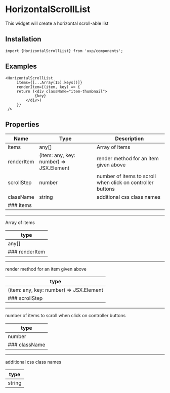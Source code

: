 # HorizontalScrollList

This widget will create a horizontal scroll-able list

## Installation

```tsx
import {HorizontalScrollList} from 'uxp/components';
```

## Examples

```tsx
<HorizontalScrollList
     items={[...Array(15).keys()]}
     renderItem={(item, key) => {
     return (<div className="item-thumbnail">
             {key}
         </div>)
     }}
 />
```

## Properties

| Name       | Type                                    | Description                                                |
| ---------- | --------------------------------------- | ---------------------------------------------------------- |
| items      | any\[]                                  | Array of items                                             |
| renderItem | (item: any, key: number) => JSX.Element | render method for an item given above                      |
| scrollStep | number                                  | number of items to scroll when click on controller buttons |
| className  | string                                  | additional css class names                                 |
| ### items  |                                         |                                                            |

***

Array of items

| type           |
| -------------- |
| any\[]         |
| ### renderItem |

***

render method for an item given above

| type                                    |
| --------------------------------------- |
| (item: any, key: number) => JSX.Element |
| ### scrollStep                          |

***

number of items to scroll when click on controller buttons

| type          |
| ------------- |
| number        |
| ### className |

***

additional css class names

| type   |
| ------ |
| string |
